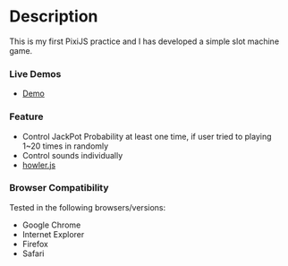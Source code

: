# Description
This is my first PixiJS practice and I has developed a simple slot machine game.

 
### Live Demos
* [Demo](http://JaewooNam.github.io/practice-slot-machine-pixi/index.html)

### Feature
* Control JackPot Probability at least one time, if user tried to playing 1~20 times in randomly
* Control sounds individually
* [howler.js](https://howlerjs.com)

### Browser Compatibility
Tested in the following browsers/versions:
* Google Chrome
* Internet Explorer
* Firefox
* Safari
